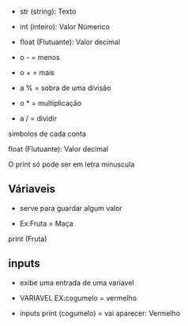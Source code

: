 * str (string): Texto

* int (inteiro): Valor Númerico

* float (Flutuante): Valor decimal

* o - = menos

* o + = mais

* a % = sobra de uma divisão

* o * = multiplicação

* a / = dividir

simbolos de cada conta

float (Flutuante): Valor decimal

O print só pode ser em letra minuscula



## Váriaveis
* serve para guardar algum valor

* Ex:Fruta = Maça

print (Fruta)


## inputs
* exibe uma entrada de uma variavel

* VARIAVEL EX:cogumelo = vermelho

* inputs print (cogumelo) = vai aparecer: Vermelho
